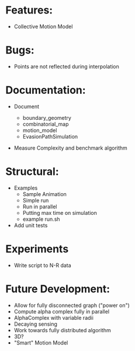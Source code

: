 # Features:
 - Collective Motion Model
 
# Bugs:
 - Points are not reflected during interpolation
 
 # Documentation:
 - Document 
    - boundary_geometry
    - combinatorial_map
    - motion_model
    - EvasionPathSimulation
    
 - Measure Complexity and benchmark algorithm
 
# Structural:
 - Examples
    - Sample Animation
    - Simple run
    - Run in parallel
    - Putting max time on simulation
    - example run.sh
 - Add unit tests
 
 # Experiments
 - Write script to N-R data
 
 # Future Development:
 - Allow for fully disconnected graph ("power on")
 - Compute alpha complex fully in parallel
 - AlphaComplex with variable radii
 - Decaying sensing
 - Work towards fully distributed algorithm
 - 3D?
 - "Smart" Motion Model
 